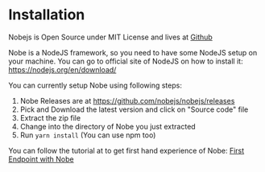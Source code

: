 # Installation

Nobejs is Open Source under MIT License and lives at [Github](https://github.com/nobejs/nobejs)

Nobe is a NodeJS framework, so you need to have some NodeJS setup on your machine. You can go to official site of NodeJS on how to install it: https://nodejs.org/en/download/

You can currently setup Nobe using following steps:

1. Nobe Releases are at https://github.com/nobejs/nobejs/releases
2. Pick and Download the latest version and click on "Source code" file
3. Extract the zip file
4. Change into the directory of Nobe you just extracted
5. Run `yarn install` (You can use npm too)

You can follow the tutorial at to get first hand experience of Nobe: [First Endpoint with Nobe](/blog/first-endpoint-using-nobe)
